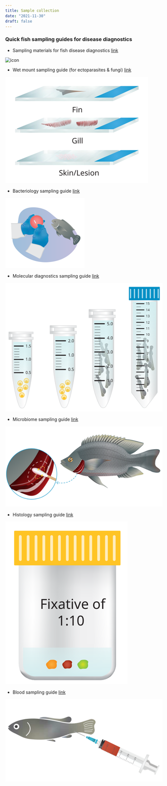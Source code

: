 ```yaml
---
title: Sample collection
date: "2021-11-30"
draft: false
---
```


### Quick fish sampling guides for disease diagnostics

- Sampling materials for fish disease diagnostics [link](https://hdl.handle.net/20.500.12348/4836)

![icon](/sampling.w200-h300.svg)

- Wet mount sampling guide (for ectoparasites & fungi) [link](https://hdl.handle.net/20.500.12348/4837)

![icon](/wetmount.svg) 

- Bacteriology sampling guide [link](https://hdl.handle.net/20.500.12348/4840) 

![icon](/bacteriology.svg) 

- Molecular diagnostics sampling guide [link](https://hdl.handle.net/20.500.12348/4841)

![icon](/molecular.svg) 

- Microbiome sampling guide [link](https://hdl.handle.net/20.500.12348/4838)

![icon](/microbiome.svg) 

- Histology sampling guide [link](https://hdl.handle.net/20.500.12348/4842)

![icon](/histology.svg) 

- Blood sampling guide [link](https://hdl.handle.net/20.500.12348/4839)

![icon](/blood.svg) 






